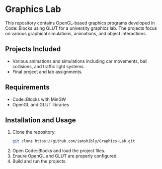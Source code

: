 # Graphics Lab

This repository contains OpenGL-based graphics programs developed in Code::Blocks using GLUT for a university graphics lab. The projects focus on various graphical simulations, animations, and object interactions.

## Projects Included
- Various animations and simulations including car movements, ball collisions, and traffic light systems.
- Final project and lab assignments.

## Requirements
- Code::Blocks with MinGW
- OpenGL and GLUT libraries

## Installation and Usage
1. Clone the repository:
   ```sh
   git clone https://github.com/iamshibly/Graphics-Lab.git
   ```
2. Open Code::Blocks and load the project files.
3. Ensure OpenGL and GLUT are properly configured.
4. Build and run the projects.

